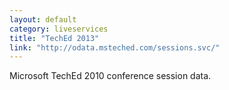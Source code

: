 ```yaml
---
layout: default
category: liveservices
title: "TechEd 2013"
link: "http://odata.msteched.com/sessions.svc/"
---
```

Microsoft TechEd 2010 conference session data.
